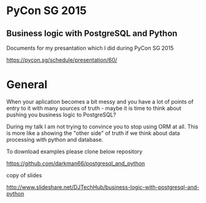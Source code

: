 # PyCon SG 2015

## Business logic with PostgreSQL and Python

Documents for my presantation which I did during PyCon SG 2015

https://pycon.sg/schedule/presentation/60/

# General

When your aplication becomes a bit messy and you have a lot of points of entry to it with many sources of truth - maybe it is time to think about pushing you business logic to PostgreSQL?

During my talk I am not trying to convince you to stop using ORM at all. This is more like a showing the "other side" of truth if we think about data processing with python and database.



To download examples please clone below repository

https://github.com/darkman66/postgresql_and_python

copy of slides

http://www.slideshare.net/DJTechHub/business-logic-with-postgresql-and-python
